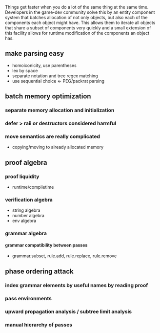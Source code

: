 Things get faster when you do a lot of the same thing at the same time.
Developers in the game-dev community solve this by an entity component system
that batches allocation of not only objects, but also each of the components
each object might have. This allows them to iterate all objects that share a
subset of components very quickly and a small extension of this facility allows
for runtime modification of the components an object has.

## make parsing easy
- homoiconicity, use parentheses
- lex by space
- separate notation and tree regex matching
- use sequential choice <- PEG/packrat parsing

## batch memory optimization
### separate memory allocation and initialization
### defer > raii or destructors considered harmful
### move semantics are really complicated
- copying/moving to already allocated memory

## proof algebra
### proof liquidity
- runtime/compiletime
### verification algebra
- string algebra
- number algebra
- env algebra
### grammar algebra
#### grammar compatibility between passes
- grammar.subset, rule.add, rule.replace, rule.remove

## phase ordering attack
### index grammar elements by useful names by reading proof
### pass environments
### upward propagation analysis / subtree limit analysis
### manual hierarchy of passes
